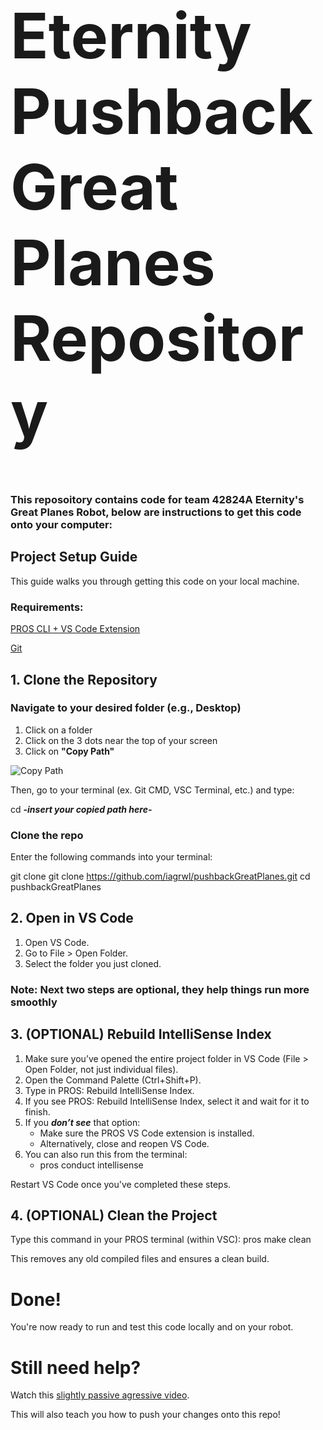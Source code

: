 <h1 style="font-size: 100px;">Eternity Pushback Great Planes Repository</h1>

### This reposoitory contains code for team 42824A Eternity's Great Planes Robot, below are instructions to get this code onto your computer:

## **Project Setup Guide**

This guide walks you through getting this code on your local machine.

### **Requirements:**

[PROS CLI + VS Code Extension](https://pros.cs.purdue.edu/v5/getting-started/index.html)

[Git](https://github.com/git-guides/install-git)

## 1. Clone the Repository

### Navigate to your desired folder (e.g., Desktop)
  1. Click on a folder
  2. Click on the 3 dots near the top of your screen
  3. Click on **"Copy Path"**

![Copy Path](https://static1.howtogeekimages.com/wordpress/wp-content/uploads/2024/01/3-copy-path-file-explorer-toolbar-option.jpg)

Then, go to your terminal (ex. Git CMD, VSC Terminal, etc.) and type:

cd ***-insert your copied path here-***

### Clone the repo
Enter the following commands into your terminal:

git clone git clone https://github.com/iagrwl/pushbackGreatPlanes.git
cd pushbackGreatPlanes

## 2. Open in VS Code

  1. Open VS Code.
  2. Go to File > Open Folder.
  3. Select the folder you just cloned.

### Note: Next two steps are optional, they help things run more smoothly

## 3. (OPTIONAL) Rebuild IntelliSense Index
  1. Make sure you’ve opened the entire project folder in VS Code (File > Open Folder, not just individual files).
  2. Open the Command Palette (Ctrl+Shift+P).
  3. Type in PROS: Rebuild IntelliSense Index.
  4. If you see PROS: Rebuild IntelliSense Index, select it and wait for it to finish.
  5. If you ***don’t see*** that option:
     - Make sure the PROS VS Code extension is installed.
     - Alternatively, close and reopen VS Code.
  6. You can also run this from the terminal:
     - pros conduct intellisense

Restart VS Code once you've completed these steps.

## 4. (OPTIONAL) Clean the Project
Type this command in your PROS terminal (within VSC):
pros make clean

This removes any old compiled files and ensures a clean build.

# Done!

You're now ready to run and test this code locally and on your robot.

# Still need help?
Watch this [slightly passive agressive video](https://www.youtube.com/watch?v=mJ-qvsxPHpY&t=870s&ab_channel=NickWhite).

This will also teach you how to push your changes onto this repo!


